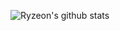 ![Ryzeon's github stats](https://github-readme-stats.vercel.app/api?username=Ryzeon&show_icons=true&theme=radical)
